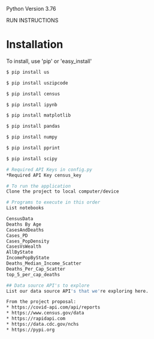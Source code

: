 Python Version 3.76

RUN INSTRUCTIONS

# Installation
To install, use 'pip' or 'easy_install'

```bash
$ pip install us
```
```bash
$ pip install uszipcode
```
```bash
$ pip install census
```
```bash
$ pip install ipynb
```
```bash
$ pip install matplotlib
```
```bash
$ pip install pandas
```
```bash
$ pip install numpy
```
```bash
$ pip install pprint
```
```bash
$ pip install scipy

# Required API Keys in config.py
*Required API Key census_key

# To run the application
Clone the project to local computer/device

# Programs to execute in this order
List notebooks

CensusData
Deaths By Age
CasesAndDeaths
Cases_PD
Cases_PopDensity
CasesVsWealth
AllByState
IncomePopByState
Deaths_Median_Income_Scatter
Deaths_Per_Cap_Scatter
top_5_per_cap_deaths

## Data source API's to explore
List our data source API's that we're exploring here.

From the project proposal:
* https://covid-api.com/api/reports
* https://www.census.gov/data
* https://rapidapi.com
* https://data.cdc.gov/nchs
* https://pypi.org
